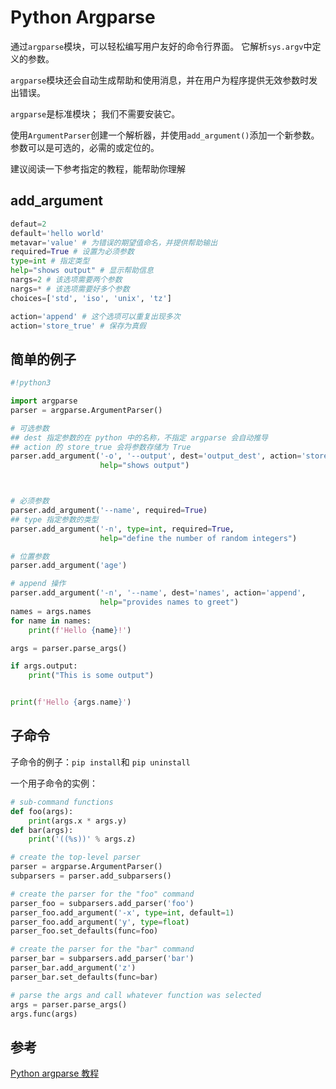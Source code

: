 # Python Argparse

通过`argparse`模块，可以轻松编写用户友好的命令行界面。 它解析`sys.argv`中定义的参数。

`argparse`模块还会自动生成帮助和使用消息，并在用户为程序提供无效参数时发出错误。

`argparse`是标准模块； 我们不需要安装它。

使用`ArgumentParser`创建一个解析器，并使用`add_argument()`添加一个新参数。 参数可以是可选的，必需的或定位的。

建议阅读一下参考指定的教程，能帮助你理解

## add_argument

```python
defaut=2
default='hello world'
metavar='value' # 为错误的期望值命名，并提供帮助输出
required=True # 设置为必须参数
type=int # 指定类型
help="shows output" # 显示帮助信息
nargs=2 # 该选项需要两个参数
nargs=* # 该选项需要好多个参数
choices=['std', 'iso', 'unix', 'tz']

action='append' # 这个选项可以重复出现多次
action='store_true' # 保存为真假
```

## 简单的例子

```python
#!python3

import argparse
parser = argparse.ArgumentParser()

# 可选参数
## dest 指定参数的在 python 中的名称，不指定 argparse 会自动推导
## action 的 store_true 会将参数存储为 True
parser.add_argument('-o', '--output', dest='output_dest', action='store_true',
                    help="shows output")



# 必须参数
parser.add_argument('--name', required=True)
## type 指定参数的类型
parser.add_argument('-n', type=int, required=True,
                    help="define the number of random integers")

# 位置参数
parser.add_argument('age')

# append 操作
parser.add_argument('-n', '--name', dest='names', action='append',
                    help="provides names to greet")
names = args.names
for name in names:
    print(f'Hello {name}!')

args = parser.parse_args()

if args.output:
    print("This is some output")


print(f'Hello {args.name}')
```

## 子命令

子命令的例子：`pip install`和 `pip uninstall`

一个用子命令的实例：

```python
# sub-command functions
def foo(args):
	print(args.x * args.y)
def bar(args):
	print('((%s))' % args.z)

# create the top-level parser
parser = argparse.ArgumentParser()
subparsers = parser.add_subparsers()

# create the parser for the "foo" command
parser_foo = subparsers.add_parser('foo')
parser_foo.add_argument('-x', type=int, default=1)
parser_foo.add_argument('y', type=float)
parser_foo.set_defaults(func=foo)

# create the parser for the "bar" command
parser_bar = subparsers.add_parser('bar')
parser_bar.add_argument('z')
parser_bar.set_defaults(func=bar)

# parse the args and call whatever function was selected
args = parser.parse_args()
args.func(args)
```

## 参考

[Python argparse 教程](https://geek-docs.com/python/python-tutorial/python-argparse.html)

